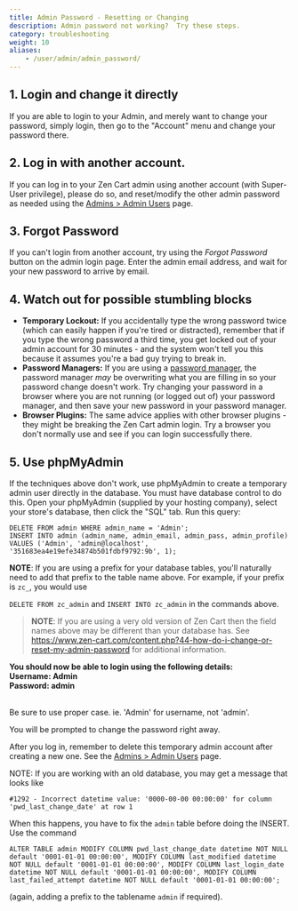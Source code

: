 ```yaml
---
title: Admin Password - Resetting or Changing
description: Admin password not working?  Try these steps. 
category: troubleshooting
weight: 10
aliases:
    - /user/admin/admin_password/
---
```


## 1. Login and change it directly
If you are able to login to your Admin, and merely want to change your password, simply login, then go to the "Account" menu and change your password there.

## 2. Log in with another account. 
If you can log in to your Zen Cart admin using another account (with Super-User privilege), please do so, and reset/modify the other admin password as needed using the [Admins > Admin Users](/user/admin_pages/admins/admin_users/) page.

## 3. Forgot Password 
If you can't login from another account, try using the *Forgot Password* button on the admin login page. 
Enter the admin email address, and wait for your new password to arrive by email. 

## 4. Watch out for possible stumbling blocks 

- <b>Temporary Lockout:</b> If you accidentally type the wrong password twice (which can easily happen if you're tired or distracted), remember that if you type the wrong password a third time, you get locked out of your admin account for 30 minutes - and the system won't tell you this because it assumes you're a bad guy trying to break in.
- <b>Password Managers:</b> If you are using a [password manager](/user/first_steps/security/#use-a-password-manager), the password manager *may* be overwriting what you are filling in so your password change doesn't work.  Try changing your password in a browser where you are not running (or logged out of) your password manager, and then save your new password in your password manager.
- <b>Browser Plugins:</b> The same advice applies with other browser plugins - they might be breaking the Zen Cart admin login.  Try a browser you don't normally use and see if you can login successfully there. 

## 5. Use phpMyAdmin 
If the techniques above don't work, use phpMyAdmin to create a temporary admin user directly in the database. You must have database control to do this.
Open your phpMyAdmin (supplied by your hosting company), select your store's database, then click the "SQL" tab.  Run this query: 

```
DELETE FROM admin WHERE admin_name = 'Admin'; 
INSERT INTO admin (admin_name, admin_email, admin_pass, admin_profile) 
VALUES ('Admin', 'admin@localhost', '351683ea4e19efe34874b501fdbf9792:9b', 1);
```

**NOTE**: If you are using a prefix for your database tables, you'll naturally need to add that prefix to the table name above.  For example, if your prefix is `zc_`, you would use 

`DELETE FROM zc_admin` and `INSERT INTO zc_admin` in the commands above. 

> **NOTE**: If you are using a very old version of Zen Cart then the field names above may be different than your database has. See https://www.zen-cart.com/content.php?44-how-do-i-change-or-reset-my-admin-password for additional information.

<b>You should now be able to login using the following details:</b><br>
<b>Username: Admin</b><br>
<b>Password: admin </b><br><br />

Be sure to use proper case. ie. 'Admin' for username, not 'admin'.

You will be prompted to change the password right away.

After you log in, remember to delete this temporary admin account after creating a new one. See the [Admins > Admin Users](/user/admin_pages/admins/admin_users/) page.

NOTE: If you are working with an old database, you may get a message that looks like 

```
#1292 - Incorrect datetime value: '0000-00-00 00:00:00' for column 'pwd_last_change_date' at row 1
```

When this happens, you have to fix the `admin` table before doing the INSERT. Use the command

```
ALTER TABLE admin MODIFY COLUMN pwd_last_change_date datetime NOT NULL default '0001-01-01 00:00:00', MODIFY COLUMN last_modified datetime NOT NULL default '0001-01-01 00:00:00', MODIFY COLUMN last_login_date datetime NOT NULL default '0001-01-01 00:00:00', MODIFY COLUMN last_failed_attempt datetime NOT NULL default '0001-01-01 00:00:00';
```

(again, adding a prefix to the tablename `admin` if required).

